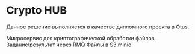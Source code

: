 # Crypto HUB

Данное решение выполняется в качестве дипломного проекта в Otus.

Микросервис для криптографической обработки файлов.
Задание\результат через RMQ
Файлы в S3 minio
